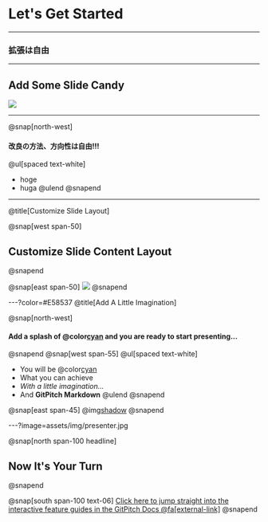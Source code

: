 # Let's Get Started

---
### 拡張は自由

---

## Add Some Slide Candy

![](assets/img/presentation.png)

---
@snap[north-west]
#### 改良の方法、方向性は自由!!!
@ul[spaced text-white]
- hoge
- huga
@ulend
@snapend
---

@title[Customize Slide Layout]

@snap[west span-50]
## Customize Slide Content Layout
@snapend

@snap[east span-50]
![](assets/img/presentation.png)
@snapend

---?color=#E58537
@title[Add A Little Imagination]

@snap[north-west]
#### Add a splash of @color[cyan](**color**) and you are ready to start presenting...
@snapend
@snap[west span-55]
@ul[spaced text-white]
- You will be @color[cyan](**amazed**)
- What you can achieve
- *With a little imagination...*
- And **GitPitch Markdown**
@ulend
@snapend

@snap[east span-45]
@img[shadow](assets/img/conference.png)
@snapend

---?image=assets/img/presenter.jpg

@snap[north span-100 headline]
## Now It's Your Turn
@snapend

@snap[south span-100 text-06]
[Click here to jump straight into the interactive feature guides in the GitPitch Docs @fa[external-link]](https://gitpitch.com/docs/getting-started/tutorial/)
@snapend
